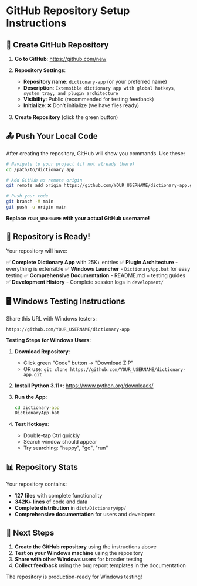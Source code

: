 # GitHub Repository Setup Instructions

## 🚀 Create GitHub Repository

1. **Go to GitHub**: https://github.com/new

2. **Repository Settings**:
   - **Repository name**: `dictionary-app` (or your preferred name)
   - **Description**: `Extensible dictionary app with global hotkeys, system tray, and plugin architecture`
   - **Visibility**: Public (recommended for testing feedback)
   - **Initialize**: ❌ Don't initialize (we have files ready)

3. **Create Repository** (click the green button)

## 📤 Push Your Local Code

After creating the repository, GitHub will show you commands. Use these:

```bash
# Navigate to your project (if not already there)
cd /path/to/dictionary_app

# Add GitHub as remote origin
git remote add origin https://github.com/YOUR_USERNAME/dictionary-app.git

# Push your code
git branch -M main
git push -u origin main
```

**Replace `YOUR_USERNAME` with your actual GitHub username!**

## 🎯 Repository is Ready!

Your repository will have:

✅ **Complete Dictionary App** with 25K+ entries
✅ **Plugin Architecture** - everything is extensible
✅ **Windows Launcher** - `DictionaryApp.bat` for easy testing
✅ **Comprehensive Documentation** - README.md + testing guides
✅ **Development History** - Complete session logs in `development/`

## 🖥️ Windows Testing Instructions

Share this URL with Windows testers:

```
https://github.com/YOUR_USERNAME/dictionary-app
```

**Testing Steps for Windows Users:**

1. **Download Repository**:
   - Click green "Code" button → "Download ZIP"
   - OR use: `git clone https://github.com/YOUR_USERNAME/dictionary-app.git`

2. **Install Python 3.11+**: https://www.python.org/downloads/

3. **Run the App**:
   ```cmd
   cd dictionary-app
   DictionaryApp.bat
   ```

4. **Test Hotkeys**:
   - Double-tap Ctrl quickly
   - Search window should appear
   - Try searching: "happy", "go", "run"

## 📊 Repository Stats

Your repository contains:
- **127 files** with complete functionality
- **342K+ lines** of code and data
- **Complete distribution** in `dist/DictionaryApp/`
- **Comprehensive documentation** for users and developers

## 🎉 Next Steps

1. **Create the GitHub repository** using the instructions above
2. **Test on your Windows machine** using the repository
3. **Share with other Windows users** for broader testing
4. **Collect feedback** using the bug report templates in the documentation

The repository is production-ready for Windows testing!
